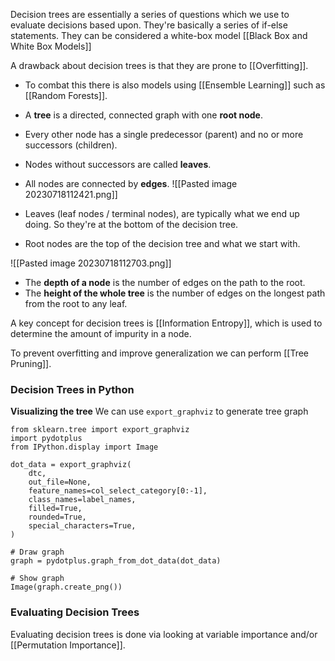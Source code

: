 Decision trees are essentially a series of questions which we use to evaluate decisions based upon. They're basically a series of if-else statements. 
They can be considered a white-box model [[Black Box and White Box Models]]

A drawback about decision trees is that they are prone to [[Overfitting]]. 
- To combat this there is also models using [[Ensemble Learning]] such as [[Random Forests]]. 

- A **tree** is a directed, connected graph with one **root node**.
- Every other node has a single predecessor (parent) and no or more successors (children).
- Nodes without successors are called **leaves**.
- All nodes are connected by **edges**.
![[Pasted image 20230718112421.png]]
- Leaves (leaf nodes / terminal nodes), are typically what we end up doing. So they're at the bottom of the decision tree.
- Root nodes are the top of the decision tree and what we start with. 

![[Pasted image 20230718112703.png]]
- The **depth of a node** is the number of edges on the path to the root.
- The **height of the whole tree** is the number of edges on the longest path from the root to any leaf.


A key concept for decision trees is [[Information Entropy]], which is used to determine the amount of impurity in a node. 

To prevent overfitting and improve generalization we can perform [[Tree Pruning]]. 


### Decision Trees in Python
**Visualizing the tree**
We can use `export_graphviz` to generate tree graph

```
from sklearn.tree import export_graphviz
import pydotplus
from IPython.display import Image

dot_data = export_graphviz(
    dtc,
    out_file=None,
    feature_names=col_select_category[0:-1],
    class_names=label_names,
    filled=True,
    rounded=True,
    special_characters=True,
)

# Draw graph 
graph = pydotplus.graph_from_dot_data(dot_data)

# Show graph
Image(graph.create_png())
```

### Evaluating Decision Trees
Evaluating decision trees is done via looking at variable importance and/or [[Permutation Importance]]. 



